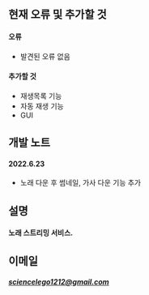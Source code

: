 ## 현재 오류 및 추가할 것
#### 오류
 - 발견된 오류 없음

#### 추가할 것
 - 재생목록 기능
 - 자동 재생 기능
 - GUI

## 개발 노트
#### 2022.6.23
 - 노래 다운 후 썸네일, 가사 다운 기능 추가

## 설명
#### 노래 스트리밍 서비스.

## 이메일
##### <sciencelego1212@gmail.com>
